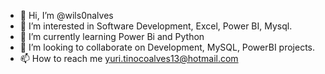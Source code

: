 - 👋 Hi, I’m @wils0nalves
- 👀 I’m interested in Software Development, Excel, Power BI, Mysql.
- 🌱 I’m currently learning Power Bi and Python
- 💞️ I’m looking to collaborate on Development, MySQL, PowerBI projects.
- 📫 How to reach me yuri.tinocoalves13@hotmail.com
